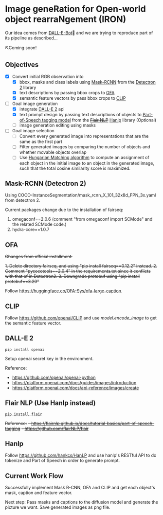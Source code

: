 # Image geneRation for Open-world object rearraNgement (IRON)

Our idea comes from [DALL-E-Bot]🤖 and we are trying to reproduce part of its pipeline as described...

⛏️Coming soon!

## Objectives
- [x] Convert initial RGB observation into 
  - [x] bbox, masks and class labels using [Mask-RCNN] from the [Detectron 2] library
  - [x] text descriptions by passing bbox crops to [OFA]
  - [x] semantic feature vectors by pass bbox crops to [CLIP]
- [ ] Goal image generation
  - [x] integrate [DALL-E 2] api
  - [x] text prompt design by passing text descriptions of objects to [Part-of-Speech tagging model] from the ~~[Flair NLP]~~ [Hanlp] library (Optional)
  - [ ] image generation editing using masks
- [ ] Goal image selection
  - [ ] Convert every generated image into representations that are the same as the first part
  - [ ] Filter generated images by comparing the number of objects and whether movable objects overlap
  - [ ] Use [Hungarian Matching algorithm] to compute an assignment of each object in the initial image to an object in the generated image, such that the total cosine similarity score is maximized.

## Mask-RCNN (Detectron 2)

Using COCO-InstanceSegmentation/mask_rcnn_X_101_32x8d_FPN_3x.yaml from detectron 2.

Current packages change due to the installation of fairseq: 

1. omegaconf==2.0.6 (comment "from omegaconf import SCMode" and the related SCMode code.)
2. hydra-core==1.0.7

## OFA

~~Changes from official installment:~~

~~1. Delete directory fairseq, and using "pip install fairseq==0.12.2" instead.
2. Comment "pycocotools==2.0.4" in the requirements.txt since it conflicts with that of in Detectron2.
3. Downgrade protobuf using "pip install protobuf==3.20"~~

Follow https://huggingface.co/OFA-Sys/ofa-large-caption.

## CLIP

Follow https://github.com/openai/CLIP and use *model.encode_image* to get the semantic feature vector.

## DALL-E 2
```pip install openai```

Setup openai secret key in the environment.

Reference: 
- https://github.com/openai/openai-python
- https://platform.openai.com/docs/guides/images/introduction
- https://platform.openai.com/docs/api-reference/images/create

## Flair NLP (Use Hanlp instead)
~~```pip install flair```~~

~~Reference:~~
~~- https://flairnlp.github.io/docs/tutorial-basics/part-of-speech-tagging~~
~~- https://github.com/flairNLP/flair~~

## Hanlp
Follow https://github.com/hankcs/HanLP and use hanlp's RESTful API to do tokenize and Part of Speech in order to generate prompt.

## Current Work Flow

Successfully implement Mask R-CNN, OFA and CLIP and get each object's mask, caption and feature vector. 

Next step: Pass masks and captions to the diffusion model and generate the picture we want. Save generated images as png file.

[DALL-E-Bot]: https://arxiv.org/abs/2210.02438
[DALL-E 2]: https://openai.com/dall-e-2
[Detectron 2]: https://github.com/facebookresearch/detectron2
[OFA]: https://arxiv.org/abs/2202.03052
[Mask-RCNN]: https://arxiv.org/abs/1703.06870
[CLIP]: https://openai.com/research/clip
[Part-of-Speech tagging model]: https://aclanthology.org/C18-1139.pdf
[Flair NLP]: https://github.com/flairNLP/flair
[Hungarian Matching algorithm]: https://onlinelibrary.wiley.com/doi/abs/10.1002/nav.3800020109
[Hanlp]: https://github.com/hankcs/HanLP